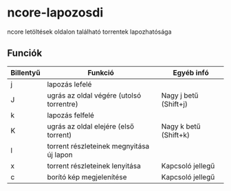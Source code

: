 # ncore-lapozosdi
ncore letöltések oldalon található torrentek lapozhatósága
## Funciók
Billentyű|Funkció|Egyéb infó|
---------|-------|----------|
j|lapozás lefelé|
J|ugrás az oldal végére (utolsó torrentre)|Nagy j betű (Shift+j)|
k|lapozás felfelé|
K|ugrás az oldal elejére (első torrent)|Nagy k betű (Shift+k)|
l|torrent részleteinek megnyitása új lapon|
x|torrent részleteinek lenyitása|Kapcsoló jellegű|
c|borító kép megjelenítése|Kapcsoló jellegű|
